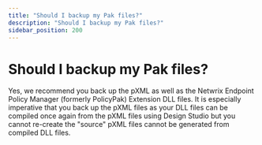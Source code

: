 ```yaml
---
title: "Should I backup my Pak files?"
description: "Should I backup my Pak files?"
sidebar_position: 200
---
```


# Should I backup my Pak files?

Yes, we recommend you back up the pXML as well as the Netwrix Endpoint Policy Manager (formerly
PolicyPak) Extension DLL files. It is especially imperative that you back up the pXML files as your
DLL files can be compiled once again from the pXML files using Design Studio but you cannot
re-create the "source" pXML files cannot be generated from compiled DLL files.
